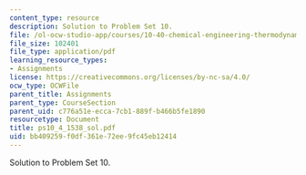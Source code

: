 ```yaml
---
content_type: resource
description: Solution to Problem Set 10.
file: /ol-ocw-studio-app/courses/10-40-chemical-engineering-thermodynamics-fall-2003/bb409259f0df361e72ee9fc45eb12414_ps10_4_1538_sol.pdf
file_size: 102401
file_type: application/pdf
learning_resource_types:
- Assignments
license: https://creativecommons.org/licenses/by-nc-sa/4.0/
ocw_type: OCWFile
parent_title: Assignments
parent_type: CourseSection
parent_uid: c776a51e-ecca-7cb1-889f-b466b5fe1890
resourcetype: Document
title: ps10_4_1538_sol.pdf
uid: bb409259-f0df-361e-72ee-9fc45eb12414
---
```

Solution to Problem Set 10.
